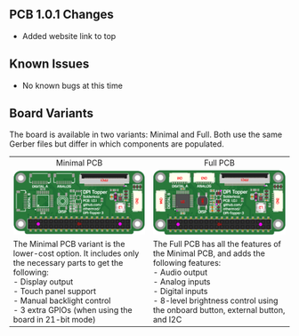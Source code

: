 ## PCB 1.0.1 Changes
- Added website link to top

## Known Issues
- No known bugs at this time

## Board Variants

The board is available in two variants: Minimal and Full. Both use the same Gerber files but differ in which components are populated.

<table>
  <tr>
    <td align=center>Minimal PCB</td>
    <td align=center>Full PCB</td>
  </tr>
  <tr>
    <td><img src="img/minimal.png" alt="Topper 3 Board"/></td>
    <td><img src="img/full.png" alt="Topper 3 on Pi 5"/></td>
  </tr>
  <tr>
    <td>The Minimal PCB variant is the lower-cost option. It includes only the necessary parts to get the following:<br>
    - Display output<br>
    - Touch panel support<br>
    - Manual backlight control<br>
    - 3 extra GPIOs (when using the board in 21-bit mode)</td>
    <td>The Full PCB has all the features of the Minimal PCB, and adds the following features:<br>
    - Audio output<br>
    - Analog inputs<br>
    - Digital inputs<br>
    - 8-level brightness control using the onboard button, external button, and I2C</td>
  </tr>
</table>
